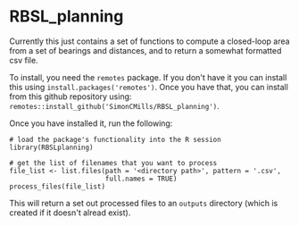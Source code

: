 # RBSL_planning
Currently this just contains a set of functions to compute a closed-loop area from a set of bearings and distances, and to return a somewhat formatted csv file. 

To install, you need the `remotes` package. If you don't have it you can install this using `install.packages('remotes')`. Once you have that, you can install from this github repository using: `remotes::install_github('SimonCMills/RBSL_planning')`.

Once you have installed it, run the following: 
```{r}
# load the package's functionality into the R session
library(RBSLplanning) 

# get the list of filenames that you want to process
file_list <- list.files(path = '<directory path>', pattern = '.csv', 
                        full.names = TRUE)
process_files(file_list)
```
This will return a set out processed files to an `outputs` directory (which is created if it doesn't alread exist).

